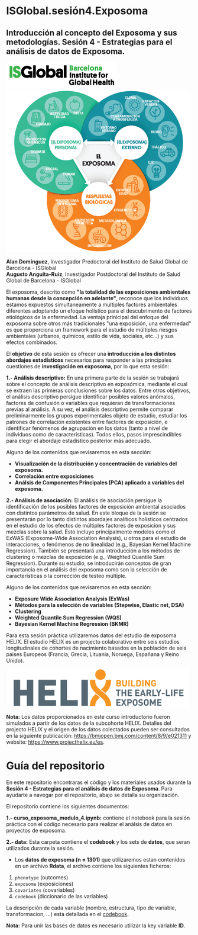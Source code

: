 # ISGlobal.sesión4.Exposoma
## **Introducción al concepto del Exposoma y sus metodologías. Sesión 4 - Estrategias para el análisis de datos de Exposoma.**
<img src="figures/isglobal.png" alt="ISGlobal logo" width="300"/>  
<img src="figures/exposoma.png" alt="ISGlobal logo" width="500"/>

**Alan Domínguez**, Investigador Predoctoral del Instituto de Salud Global de Barcelona - ISGlobal  
**Augusto Anguita-Ruiz**, Investigador Postdoctoral del Instituto de Salud Global de Barcelona - ISGlobal

El exposoma, descrito como **"la totalidad de las exposiciones ambientales humanas  desde la concepción en adelante"**, reconoce que los individuos estamos expuestos simultaneamente a multiples factores ambientales diferentes adoptando un efoque holístico para el descubrimento de factores etiológicos de la enfermedad. La ventaja prinicipal del enfoque del exposoma sobre otros más tradicionales "una exposición, una enfermedad" es que proporciona un framework para el estudio de múltiples riesgos ambientales (urbanos, químicos, estilo de vida, sociales, etc...) y sus efectos combinados. 

El **objetivo** de esta sesión es ofrecer una **introducción a los distintos abordajes estadísticos** necesarios para responder a las principales cuestiones de **investigación en exposoma**, por lo que esta sesión:

**1.- Análisis descriptivo:**  En una primera parte de la sesión se trabajará sobre el concepto de análisis descriptivo en exposómica, mediante el cual se extraen las primeras conclusiones sobre los datos. Entre otros objetivos, el análisis descriptivo persigue identificar posibles valores anómalos, factores de confusión o variables que requieran de transformaciones previas al análisis. A su vez, el análisis descriptivo permite comparar preliminarmente los grupos experimentales objeto de estudio, estudiar los patrones de correlación existentes entre factores de exposición, e identificar fenómenos de agrupación en los datos (tanto a nivel de individuos como de características). Todos ellos, pasos imprescindibles para elegir el abordaje estadístico posterior más adecuado.

Alguno de los contenidos que revisaremos en esta sección:
* **Visualización de la distribución y concentración de variables del exposoma.**
* **Correlación entre exposiciones**
* **Análsis de Componentes Principales (PCA) aplicado a variables del exposoma.**

**2.- Análisis de asociación:** El análisis de asociación persigue la identificación de los posibles factores de exposición ambiental asociados con distintos parámetros de salud. En este bloque de la sesión se presentarán por lo tanto distintos abordajes analíticos holísticos centrados en el estudio de los efectos de múltiples factores de exposición y sus mezclas sobre la salud. Esto incluye principalmente modelos como el ExWAS (Exposome-Wide Association Analysis), u otros para el estudio de interacciones, o fenómenos de no linealidad (e.g., Bayesian Kernel Machine Regression). También se presentará una introducción a los métodos de clustering o mezclas de exposición (e.g., Weighted Quantile Sum Regression). Durante su estudio, se introducirán conceptos de gran importancia en el análisis del exposoma como son la selección de características o la corrección de testeo múltiple.

Alguno de los contenidos que revisaremos en esta sección:
* **Exposure Wide Association Analysis (ExWas)**
* **Métodos para la selección de variables (Stepwise, Elastic net, DSA)**
* **Clustering**
* **Weighted Quantile Sum Regression (WQS)**
* **Bayesian Kernel Machine Regression (BKMR)**

Para esta sesión práctica utilizaremos datos del estudio de exposoma HELIX. El estudio HELIX es un projecto colaborativo entre seis estudios longitudinales de cohortes de nacimiento basados en la población de seis paises Europeos (Francia, Grecia, Lituania, Noruega, Españana y Reino Unido).

<img src="figures/HELIX.png" alt="HELIX logo" width="500"/> 

**Nota:** Los datos proporcionados en este curso introductorio fueron simulados a partir de los datos de la subcohorte HELIX. Detalles del projecto HELIX y el origen de los datos colectados pueden ser consultados en la siguiente publicación: https://bmjopen.bmj.com/content/8/9/e021311 y website: https://www.projecthelix.eu/es.  

# Guía del repositorio
En este repositorio encontraras el código y los materiales usados durante la **Sesión 4 - Estrategias para el análisis de datos de Exposoma**. Para ayudarte a navegar por el repositorio, abajo se detalla su organización.

El repositorio contiene los siguientes documentos:

**1.- curso_exposoma_modulo_4.ipynb:** contiene el notebook para la sesión práctica con el código necesario para realizar el análsis de datos en proyectos de exposoma. 

**2.- data:** Esta carpeta contiene el **codebook** y los sets de **datos**, que seran utilizados durante la sesión.  

* Los **datos de exposoma (n = 1301)** que utilizaremos estan contenidos en un archivo **Rdata**, el archivo contiene los siguientes ficheros:

1. `phenotype` (outcomes)
2. `exposome` (exposiciones)
3. `covariates` (covariables)
4. `codebook` (diccionario de las variables)

La descripción de cada variable (nombre, estructura, tipo de variable, transformacion, ...) esta detallada en el [codebook](https://github.com/alldominguez/ISGlobal.sesion4.Exposoma/blob/main/data/codebook.csv). 
   
**Nota:** Para unir las bases de datos es necesario utilizar la key variable **ID**. 

 




